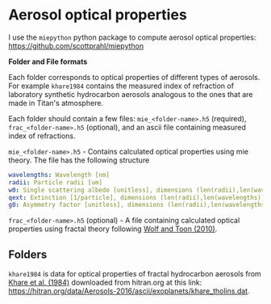 
# Aerosol optical properties

I use the `miepython` python package to compute aerosol optical properties: https://github.com/scottprahl/miepython

**Folder and File formats**

Each folder corresponds to optical properties of different types of aerosols. For example `khare1984` contains the measured index of refraction of laboratory synthetic hydrocarbon aerosols analogous to the ones that are made in Titan's atmosphere.

Each folder should contain a few files: `mie_<folder-name>.h5` (required), `frac_<folder-name>.h5` (optional), and an ascii file containing measured index of refractions.

`mie_<folder-name>.h5` - Contains calculated optical properties using mie theory. The file has the following structure

```yaml
wavelengths: Wavelength [nm]
radii: Particle radii [um]
w0: Single scattering albedo [unitless], dimensions (len(radii),len(wavelengths))
qext: Extinction [1/particle], dimensions (len(radii),len(wavelengths))
g0: Asymmetry factor [unitless], dimensions (len(radii),len(wavelengths))
```

`frac_<folder-name>.h5` (optional) - A file containing calculated optical properties using fractal theory following [Wolf and Toon (2010)](https://science.sciencemag.org/content/328/5983/1266.abstract).

## Folders

`khare1984` is data for optical properties of fractal hydrocarbon aerosols from [Khare et al. (1984)](https://www.sciencedirect.com/science/article/pii/0019103584901428) downloaded from hitran.org at this link: https://hitran.org/data/Aerosols-2016/ascii/exoplanets/khare_tholins.dat.

